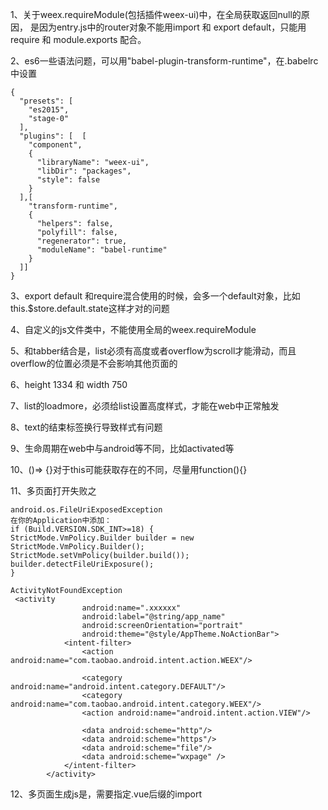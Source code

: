 

1、关于weex.requireModule(包括插件weex-ui)中，在全局获取返回null的原因，
是因为entry.js中的router对象不能用import 和 export default，只能用require 和  module.exports 配合。

2、es6一些语法问题，可以用"babel-plugin-transform-runtime"，在.babelrc中设置
```
{
  "presets": [
    "es2015",
    "stage-0"
  ],
  "plugins": [  [
    "component",
    {
      "libraryName": "weex-ui",
      "libDir": "packages",
      "style": false
    }
  ],[
    "transform-runtime",
    {
      "helpers": false,
      "polyfill": false,
      "regenerator": true,
      "moduleName": "babel-runtime"
    }
  ]]
}
```

3、export default 和require混合使用的时候，会多一个default对象，比如this.$store.default.state这样才对的问题

4、自定义的js文件类中，不能使用全局的weex.requireModule

5、和tabber结合是，list必须有高度或者overflow为scroll才能滑动，而且overflow的位置必须是不会影响其他页面的

6、height 1334 和 width 750

7、list的loadmore，必须给list设置高度样式，才能在web中正常触发

8、text的</text>结束标签换行导致样式有问题

9、生命周期在web中与android等不同，比如activated等

10、()=> {}对于this可能获取存在的不同，尽量用function(){}

11、多页面打开失败之
```
android.os.FileUriExposedException
在你的Application中添加：
if (Build.VERSION.SDK_INT>=18) {
StrictMode.VmPolicy.Builder builder = new StrictMode.VmPolicy.Builder();
StrictMode.setVmPolicy(builder.build());
builder.detectFileUriExposure();
}
```
```
ActivityNotFoundException
 <activity
                android:name=".xxxxxx"
                android:label="@string/app_name"
                android:screenOrientation="portrait"
                android:theme="@style/AppTheme.NoActionBar">
            <intent-filter>
                <action android:name="com.taobao.android.intent.action.WEEX"/>

                <category android:name="android.intent.category.DEFAULT"/>
                <category android:name="com.taobao.android.intent.category.WEEX"/>
                <action android:name="android.intent.action.VIEW"/>

                <data android:scheme="http"/>
                <data android:scheme="https"/>
                <data android:scheme="file"/>
                <data android:scheme="wxpage" />
            </intent-filter>
        </activity>
```

12、多页面生成js是，需要指定.vue后缀的import